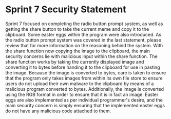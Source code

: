 # Sprint 7 Security Statement
Sprint 7 focused on completing the radio button prompt system, as well as getting the share button to take the current meme and copy it to the clipboard.  Some easter eggs within the program were also introduced.
As the radio button prompt system was covered in the last statement, please review that for more information on the reasoning behind the system.  With the share function now copying the image to the clipboard, 
the main security concerns lie with malicious input within the share function.  The share function works by taking the currently displayed image and converting it to bytes before handing it to the clipboard for
use in pasting the image.  Because the image is converted to bytes, care is taken to ensure that the program only takes images from within its own file store to ensure users do not upload their own malware 
to the clipboard by means of a malicious program converted to bytes.  Additionally, the image is converted using the RGB format in order to ensure that it is in fact an image.  Easter eggs are also implemented 
as per individual programmer's desire, and the main security concern is simply ensuring that the implemented easter eggs do not have any malicious code attached to them.
